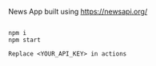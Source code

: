 News App built using https://newsapi.org/

```

npm i 
npm start

Replace <YOUR_API_KEY> in actions

````
